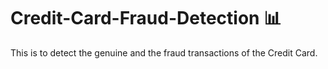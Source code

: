 # Credit-Card-Fraud-Detection 📊
This is to detect the genuine and the fraud transactions of the Credit Card.
